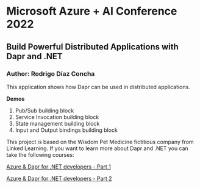 # Microsoft Azure + AI Conference 2022
## Build Powerful Distributed Applications with Dapr and .NET
### Author: Rodrigo Díaz Concha

This application shows how Dapr can be used in distributed applications.

**Demos**

1. Pub/Sub building block
2. Service Invocation building block
3. State management building block
4. Input and Output bindings building block

This project is based on the Wisdom Pet Medicine fictitious company from Linked Learning.  If you want to learn more about Dapr and .NET you can take the following courses:

[Azure & Dapr for .NET developers - Part 1](https://www.linkedin.com/learning/azure-dapr-for-dot-net-developers-part-1)

[Azure & Dapr for .NET developers - Part 2](https://www.linkedin.com/learning/azure-dapr-for-dot-net-developers-part-2)